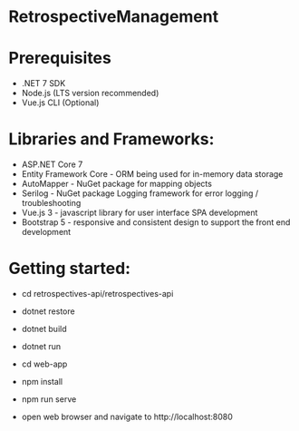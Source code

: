 # RetrospectiveManagement

# Prerequisites

- .NET 7 SDK
- Node.js (LTS version recommended)
- Vue.js CLI (Optional)

# Libraries and Frameworks:

- ASP.NET Core 7
- Entity Framework Core - ORM being used for in-memory data storage
- AutoMapper - NuGet package for mapping objects
- Serilog - NuGet package Logging framework for error logging / troubleshooting
- Vue.js 3 - javascript library for user interface SPA development
- Bootstrap 5 - responsive and consistent design to support the front end development

# Getting started:

- cd retrospectives-api/retrospectives-api
- dotnet restore
- dotnet build
- dotnet run

- cd web-app
- npm install
- npm run serve

- open web browser and navigate to http://localhost:8080
